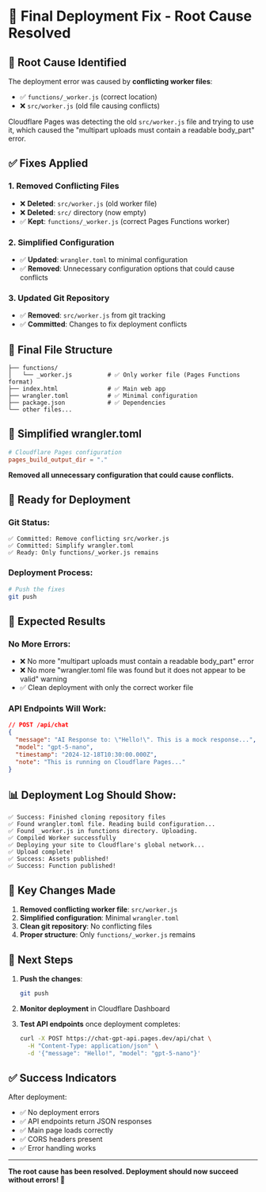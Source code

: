 # 🔧 Final Deployment Fix - Root Cause Resolved

## 🚨 Root Cause Identified

The deployment error was caused by **conflicting worker files**:
- ✅ `functions/_worker.js` (correct location)
- ❌ `src/worker.js` (old file causing conflicts)

Cloudflare Pages was detecting the old `src/worker.js` file and trying to use it, which caused the "multipart uploads must contain a readable body_part" error.

## ✅ Fixes Applied

### 1. Removed Conflicting Files
- ❌ **Deleted**: `src/worker.js` (old worker file)
- ❌ **Deleted**: `src/` directory (now empty)
- ✅ **Kept**: `functions/_worker.js` (correct Pages Functions worker)

### 2. Simplified Configuration
- ✅ **Updated**: `wrangler.toml` to minimal configuration
- ✅ **Removed**: Unnecessary configuration options that could cause conflicts

### 3. Updated Git Repository
- ✅ **Removed**: `src/worker.js` from git tracking
- ✅ **Committed**: Changes to fix deployment conflicts

## 📁 Final File Structure

```
├── functions/
│   └── _worker.js          # ✅ Only worker file (Pages Functions format)
├── index.html              # ✅ Main web app
├── wrangler.toml           # ✅ Minimal configuration
├── package.json            # ✅ Dependencies
└── other files...
```

## 🔧 Simplified wrangler.toml

```toml
# Cloudflare Pages configuration
pages_build_output_dir = "."
```

**Removed all unnecessary configuration that could cause conflicts.**

## 🚀 Ready for Deployment

### Git Status:
```
✅ Committed: Remove conflicting src/worker.js
✅ Committed: Simplify wrangler.toml
✅ Ready: Only functions/_worker.js remains
```

### Deployment Process:
```bash
# Push the fixes
git push
```

## 🧪 Expected Results

### No More Errors:
- ❌ No more "multipart uploads must contain a readable body_part" error
- ❌ No more "wrangler.toml file was found but it does not appear to be valid" warning
- ✅ Clean deployment with only the correct worker file

### API Endpoints Will Work:
```json
// POST /api/chat
{
  "message": "AI Response to: \"Hello!\". This is a mock response...",
  "model": "gpt-5-nano",
  "timestamp": "2024-12-18T10:30:00.000Z",
  "note": "This is running on Cloudflare Pages..."
}
```

## 📊 Deployment Log Should Show:

```
✅ Success: Finished cloning repository files
✅ Found wrangler.toml file. Reading build configuration...
✅ Found _worker.js in functions directory. Uploading.
✅ Compiled Worker successfully
✅ Deploying your site to Cloudflare's global network...
✅ Upload complete!
✅ Success: Assets published!
✅ Success: Function published!
```

## 🎯 Key Changes Made

1. **Removed conflicting worker file**: `src/worker.js`
2. **Simplified configuration**: Minimal `wrangler.toml`
3. **Clean git repository**: No conflicting files
4. **Proper structure**: Only `functions/_worker.js` remains

## 🚀 Next Steps

1. **Push the changes**:
   ```bash
   git push
   ```

2. **Monitor deployment** in Cloudflare Dashboard

3. **Test API endpoints** once deployment completes:
   ```bash
   curl -X POST https://chat-gpt-api.pages.dev/api/chat \
     -H "Content-Type: application/json" \
     -d '{"message": "Hello!", "model": "gpt-5-nano"}'
   ```

## ✅ Success Indicators

After deployment:
- ✅ No deployment errors
- ✅ API endpoints return JSON responses
- ✅ Main page loads correctly
- ✅ CORS headers present
- ✅ Error handling works

---

**The root cause has been resolved. Deployment should now succeed without errors! 🚀**
